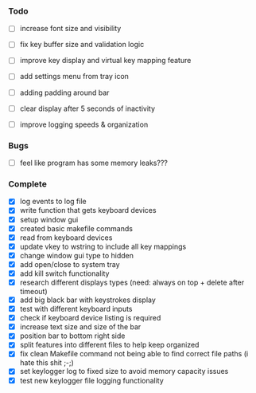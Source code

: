 ### Todo
- [ ] increase font size and visibility
- [ ] fix key buffer size and validation logic 

- [ ] improve key display and virtual key mapping feature
- [ ] add settings menu from tray icon

- [ ] adding padding around bar
- [ ] clear display after 5 seconds of inactivity

- [ ] improve logging speeds & organization

### Bugs
- [ ] feel like program has some memory leaks???

### Complete
- [x] log events to log file
- [x] write function that gets keyboard devices
- [x] setup window gui
- [x] created basic makefile commands
- [x] read from keyboard devices
- [x] update vkey to wstring to include all key mappings
- [x] change window gui type to hidden
- [x] add open/close to system tray
- [x] add kill switch functionality
- [x] research different displays types (need: always on top + delete after timeout)
- [x] add big black bar with keystrokes display 
- [x] test with different keyboard inputs
- [x] check if keyboard device listing is required
- [x] increase text size and size of the bar
- [x] position bar to bottom right side  
- [x] split features into different files to help keep organized
- [x] fix clean Makefile command not being able to find correct file paths (i hate this shit ;-;)
- [x] set keylogger log to fixed size to avoid memory capacity issues
- [x] test new keylogger file logging functionality
